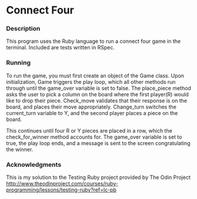 # Connect Four

### Description

This program uses the Ruby language to run a connect four game in the terminal. Included are tests written in RSpec. 

### Running

To run the game, you must first create an object of the Game class. Upon initialization, Game triggers the play loop, which all other methods run through until the game_over variable is set to false. The place_piece method asks the user to pick a column on the board where the first player(R) would like to drop their piece. Check_move validates that their response is on the board, and places their move appropriately. Change_turn switches the current_turn variable to Y, and the second player places a piece on the board. 

This continues until four R or Y pieces are placed in a row, which the check_for_winner method accounts for. The game_over variable is set to true, the play loop ends, and a message is sent to the screen congratulating the winner.


### Acknowledgments

This is my solution to the Testing Ruby project provided by The Odin Project http://www.theodinproject.com/courses/ruby-programming/lessons/testing-ruby?ref=lc-pb